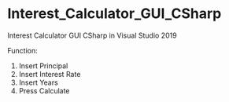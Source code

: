 # Interest_Calculator_GUI_CSharp
Interest Calculator GUI CSharp in Visual Studio 2019

Function:
1. Insert Principal
2. Insert Interest Rate
3. Insert Years
4. Press Calculate
